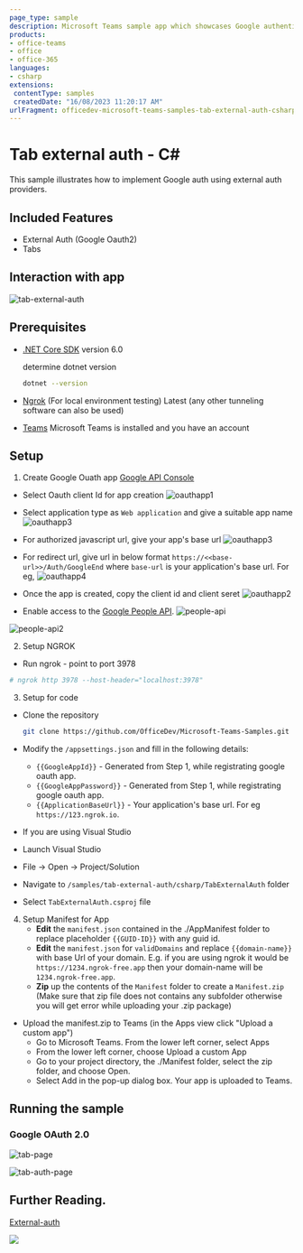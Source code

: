 ```yaml
---
page_type: sample
description: Microsoft Teams sample app which showcases Google authentication using external auth providers.
products:
- office-teams
- office
- office-365
languages:
- csharp
extensions:
 contentType: samples
 createdDate: "16/08/2023 11:20:17 AM"
urlFragment: officedev-microsoft-teams-samples-tab-external-auth-csharp
---
```

# Tab external auth - C#

This sample illustrates how to implement Google auth using external auth providers.

## Included Features
* External Auth (Google Oauth2)
* Tabs

## Interaction with app

![tab-external-auth](Images/tab-external-auth-app.gif)

## Prerequisites

- [.NET Core SDK](https://dotnet.microsoft.com/download) version 6.0

  determine dotnet version
  ```bash
  dotnet --version
  ```
- [Ngrok](https://ngrok.com/download) (For local environment testing) Latest (any other tunneling software can also be used)
  
- [Teams](https://teams.microsoft.com) Microsoft Teams is installed and you have an account

## Setup

1. Create Google Ouath app [Google API Console](https://console.developers.google.com/)
 - Select Oauth client Id for app creation
 ![oauthapp1](Images/oauthapp1.png)

 - Select application type as `Web application` and give a suitable app name
 ![oauthapp3](Images/oauthapp3.png)

 - For authorized javascript url, give your app's base url
 ![oauthapp3](Images/oauthapp3.png)

 - For redirect url, give url in below format `https://<<base-url>>/Auth/GoogleEnd` where `base-url` is your application's base url. For eg,
 ![oauthapp4](Images/oauthapp4.png)

 - Once the app is created, copy the client id and client seret
 ![oauthapp2](Images/oauthapp2.png)

 - Enable access to the [Google People API](https://developers.google.com/people/).
 ![people-api](Images/peopleapi1.png)

  ![people-api2](Images/peopleapi2.png)

2. Setup NGROK
- Run ngrok - point to port 3978

```bash
# ngrok http 3978 --host-header="localhost:3978"
```

3. Setup for code

- Clone the repository

    ```bash
    git clone https://github.com/OfficeDev/Microsoft-Teams-Samples.git
    ```

- Modify the `/appsettings.json` and fill in the following details:
  - `{{GoogleAppId}}` - Generated from Step 1, while registrating google oauth app.
  - `{{GoogleAppPassword}}` - Generated from Step 1, while registrating google oauth app.
  - `{{ApplicationBaseUrl}}` - Your application's base url. For eg `https://123.ngrok.io`.


 - If you are using Visual Studio
  - Launch Visual Studio
  - File -> Open -> Project/Solution
  - Navigate to `/samples/tab-external-auth/csharp/TabExternalAuth` folder
  - Select `TabExternalAuth.csproj` file


4. Setup Manifest for App
    - **Edit** the `manifest.json` contained in the ./AppManifest folder to replace placeholder `{{GUID-ID}}` with any guid id.
    - **Edit** the `manifest.json` for `validDomains` and replace `{{domain-name}}` with base Url of your domain. E.g. if you are using ngrok it would be `https://1234.ngrok-free.app` then your domain-name will be `1234.ngrok-free.app`.
    - **Zip** up the contents of the `Manifest` folder to create a `Manifest.zip`  (Make sure that zip file does not contains any subfolder otherwise you will get error while uploading your .zip package)

- Upload the manifest.zip to Teams (in the Apps view click "Upload a custom app")
   - Go to Microsoft Teams. From the lower left corner, select Apps
   - From the lower left corner, choose Upload a custom App
   - Go to your project directory, the ./Manifest folder, select the zip folder, and choose Open.
   - Select Add in the pop-up dialog box. Your app is uploaded to Teams.
    
## Running the sample

### Google OAuth 2.0

![tab-page](Images/tab.png)

![tab-auth-page](Images/tab1.png)

## Further Reading.
[External-auth](https://learn.microsoft.com/microsoftteams/platform/tabs/how-to/authentication/auth-oauth-provider#add-authentication-to-external-browsers)



<img src="https://pnptelemetry.azurewebsites.net/microsoft-teams-samples/samples/tab-external-auth-csharp" />